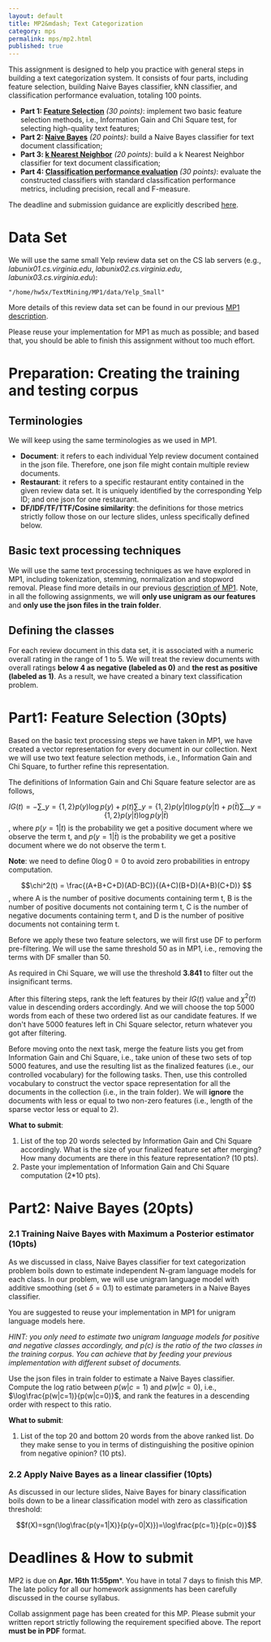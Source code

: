 ```yaml
---
layout: default     
title: MP2&mdash; Text Categorization   
category: mps    
permalink: mps/mp2.html    
published: true    
---
```


This assignment is designed to help you practice with general steps in building a text categorization system. It  consists of four parts, including feature selection, building Naive Bayes classifier, kNN classifier, and classification performance evaluation, totaling 100 points.

<!--snippet-->

* **Part 1: [Feature Selection](#fv)** *(30 points)*: implement two basic feature selection methods, i.e., Information Gain and Chi Square test, for selecting high-quality text features;  
* **Part 2: [Naive Bayes](#nb)** *(20 points)*: build a Naive Bayes classifier for text document classification;
* **Part 3: [k Nearest Neighbor](#knn)** *(20 points)*: build a k Nearest Neighbor classifier for text document classification;
* **Part 4: [Classification performance evaluation](#eval)** *(30 points)*: evaluate the constructed classifiers with standard classification performance metrics, including precision, recall and F-measure.  

The deadline and submission guidance are explicitly described [here](#time).

# Data Set

We will use the same small Yelp review data set on the CS lab servers (e.g., *labunix01.cs.virginia.edu*, *labunix02.cs.virginia.edu*, *labunix03.cs.virginia.edu*):

	"/home/hw5x/TextMining/MP1/data/Yelp_Small" 

More details of this review data set can be found in our previous [MP1 description]({{site.baseurl}}/mps/mp1.html).

Please reuse your implementation for MP1 as much as possible; and based that, you should be able to finish this assignment without too much effort.

# <a name="preparation"></a>Preparation: Creating the training and testing corpus

## Terminologies

We will keep using the same terminologies as we used in MP1. 

- **Document**: it refers to each individual Yelp review document contained in the json file. Therefore, one json file might contain multiple review documents.                
- **Restaurant**: it refers to a specific restaurant entity contained in the given review data set. It is uniquely identified by the corresponding Yelp ID; and one json for one restaurant.            
- **DF/IDF/TF/TTF/Cosine similarity**: the definitions for those metrics strictly follow those on our lecture slides, unless specifically defined below.

## Basic text processing techniques

We will use the same text processing techniques as we have explored in MP1, including tokenization, stemming, normalization and stopword removal. Please find more details in our previous [description of MP1]({{site.baseurl}}/mps/mp1.html). Note, in all the following assignments, we will **only use unigram as our features** and **only use the json files in the train folder**.   

## Defining the classes

For each review document in this data set, it is associated with a numeric overall rating in the range of 1 to 5. We will treat the review documents with overall ratings **below 4 as negative (labeled as 0)** and **the rest as positive (labeled as 1)**. As a result, we have created a binary text classification problem. 

# <a name="fv"></a>Part1: Feature Selection (30pts)      

Based on the basic text processing steps we have taken in MP1, we have created a vector representation for every document in our collection. Next we will use two text feature selection methods, i.e., Information Gain and Chi Square, to further refine this representation.

The definitions of Information Gain and Chi Square feature selector are as follows,

$$IG(t) = -\sum\_{y=\{1,2\}} p(y)\log p(y) + p(t)\sum\_{y=\{1,2\}} p(y|t)\log p(y|t) + p(\bar t)\sum\_\_{y=\{1,2\}} p(y|\bar t)\log p(y|\bar t) $$,
where $p(y=1|t)$ is the probability we get a positive document where we observe the term t, and $p(y=1|\bar t)$ is the probability we get a positive document where we do not observe the term t.

**Note**: we need to define $0\log 0=0$ to avoid zero probabilities in entropy computation.  

$$\chi^2(t) = \frac{(A+B+C+D)(AD-BC)}{(A+C)(B+D)(A+B)(C+D)} $$, 
where A is the number of positive documents containing term t, B is the number of positive documents not containing term t, C is the number of negative documents containing term t, and D is the number of positive documents not containing term t.

Before we apply these two feature selectors, we will first use DF to perform pre-filtering. We will use the same threshold 50 as in MP1, i.e., removing the terms with DF smaller than 50. 

As required in Chi Square, we will use the threshold **3.841** to filter out the insignificant terms.

After this filtering steps, rank the left features by their $IG(t)$ value and $\chi^2(t)$ value in descending orders accordingly. And we will choose the top 5000 words from each of these two ordered list as our candidate features. If we don't have 5000 features left in Chi Square selector, return whatever you got after filtering.

Before moving onto the next task, merge the feature lists you get from Information Gain and Chi Square, i.e., take union of these two sets of top 5000 features, and use the resulting list as the finalized features (i.e., our controlled vocabulary) for the following tasks. Then, use this controlled vocabulary to construct the vector space representation for all the documents in the collection (i.e., in the train folder). We will **ignore** the documents with less or equal to two non-zero features (i.e., length of the sparse vector less or equal to 2).

**What to submit**:

1. List of the top 20 words selected by Information Gain and Chi Square accordingly. What is the size of your finalized feature set after merging? How many documents are there in this feature representation? (10 pts).
2. Paste your implementation of Information Gain and Chi Square computation (2*10 pts).

# <a name="nb"></a>Part2: Naive Bayes (20pts)

### 2.1 Training Naive Bayes with Maximum a Posterior estimator (10pts)

As we discussed in class, Naive Bayes classifier for text categorization problem boils down to estimate independent N-gram language models for each class. In our problem, we will use unigram language model with additive smoothing (set $\delta=0.1$) to estimate parameters in a Naive Bayes classifier.
 
You are suggested to reuse your implementation in MP1 for unigram language models here. 

*HINT: you only need to estimate two unigram language models for positive and negative classes accordingly, and $p(c)$ is the ratio of the two classes in the training corpus. You can achieve that by feeding your previous implementation with different subset of documents.* 

Use the json files in train folder to estimate a Naive Bayes classifier. Compute the log ratio between $p(w|c=1)$ and $p(w|c=0)$, i.e., $\log\frac{p(w|c=1)}{p(w|c=0)}$, and rank the features in a descending order with respect to this ratio.

**What to submit**:

1. List of the top 20 and bottom 20 words from the above ranked list. Do they make sense to you in terms of distinguishing the positive opinion from negative opinion? (10 pts).

### 2.2 Apply Naive Bayes as a linear classifier (10pts)

As discussed in our lecture slides, Naive Bayes for binary classification boils down to be a linear classification model with zero as classification threshold:

$$f(X)=sgn(\log\frac{p(y=1|X)}{p(y=0|X)})=\log\frac{p(c=1)}{p(c=0)}$$ 

# <a name="time"></a>Deadlines & How to submit

MP2 is due on **Apr. 16th 11:55pm***. You have in total 7 days to finish this MP. The late policy for all our homework assignments has been carefully discussed in the course syllabus.

Collab assignment page has been created for this MP. Please submit your written report strictly following the requirement specified above. The report **must be in PDF** format.    